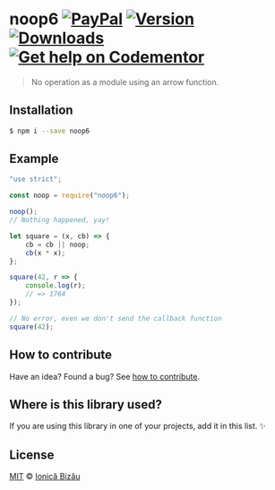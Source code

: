 # noop6 [![PayPal](https://img.shields.io/badge/%24-paypal-f39c12.svg)][paypal-donations] [![Version](https://img.shields.io/npm/v/noop6.svg)](https://www.npmjs.com/package/noop6) [![Downloads](https://img.shields.io/npm/dt/noop6.svg)](https://www.npmjs.com/package/noop6) [![Get help on Codementor](https://cdn.codementor.io/badges/get_help_github.svg)](https://www.codementor.io/johnnyb?utm_source=github&utm_medium=button&utm_term=johnnyb&utm_campaign=github)

> No operation as a module using an arrow function.

## Installation

```sh
$ npm i --save noop6
```

## Example

```js
"use strict";

const noop = require("noop6");

noop();
// Nothing happened, yay!

let square = (x, cb) => {
    cb = cb || noop;
    cb(x * x);
};

square(42, r => {
    console.log(r);
    // => 1764
});

// No error, even we don't send the callback function
square(42);
```

## How to contribute
Have an idea? Found a bug? See [how to contribute][contributing].

## Where is this library used?
If you are using this library in one of your projects, add it in this list. :sparkles:

## License

[MIT][license] © [Ionică Bizău][website]

[paypal-donations]: https://www.paypal.com/cgi-bin/webscr?cmd=_s-xclick&hosted_button_id=RVXDDLKKLQRJW
[donate-now]: http://i.imgur.com/6cMbHOC.png

[license]: http://showalicense.com/?fullname=Ionic%C4%83%20Biz%C4%83u%20%3Cbizauionica%40gmail.com%3E%20(http%3A%2F%2Fionicabizau.net)&year=2016#license-mit
[website]: http://ionicabizau.net
[contributing]: /CONTRIBUTING.md
[docs]: /DOCUMENTATION.md